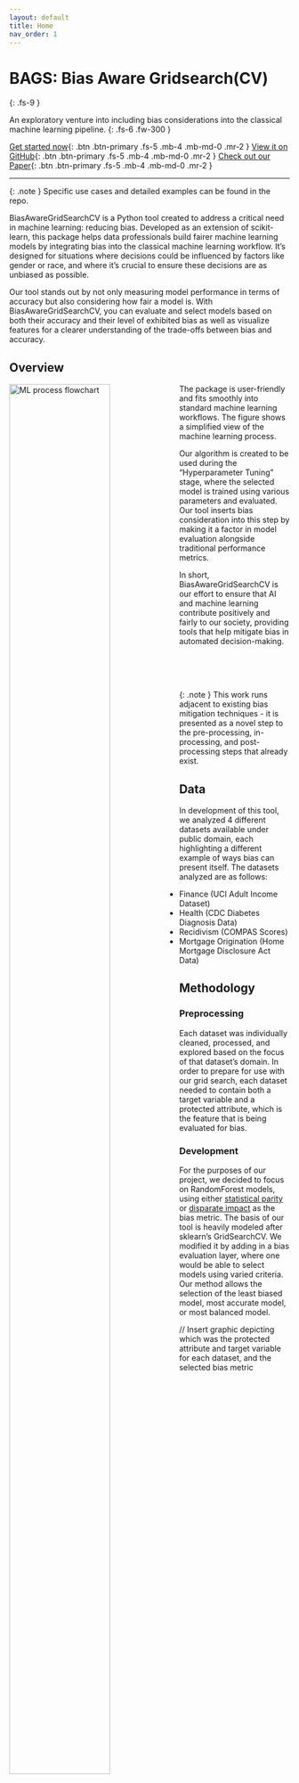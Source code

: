 ```yaml
---
layout: default
title: Home
nav_order: 1
---
```


# BAGS: Bias Aware Gridsearch(CV)
{: .fs-9 }

An exploratory venture into including bias considerations into the classical machine learning pipeline.
{: .fs-6 .fw-300 }

[Get started now][getting started]{: .btn .btn-primary .fs-5 .mb-4 .mb-md-0 .mr-2 }
[View it on GitHub][bags repo]{: .btn .btn-primary .fs-5 .mb-4 .mb-md-0 .mr-2 }
[Check out our Paper][bags paper]{: .btn .btn-primary .fs-5 .mb-4 .mb-md-0 .mr-2 }

---

{: .note } 
Specific use cases and detailed examples can be found in the repo.


BiasAwareGridSearchCV is a Python tool created to address a critical need in machine learning: reducing bias. Developed as an extension of scikit-learn, this package helps data professionals build fairer machine learning models by integrating bias into the classical machine learning workflow. It’s designed for situations where decisions could be influenced by factors like gender or race, and where it’s crucial to ensure these decisions are as unbiased as possible.

Our tool stands out by not only measuring model performance in terms of accuracy but also considering how fair a model is. With BiasAwareGridSearchCV, you can evaluate and select models based on both their accuracy and their level of exhibited bias as well as visualize features for a clearer understanding of the trade-offs between bias and accuracy.

## Overview

<img align="left" src="../assets/images/ml_flowchart.png" alt="ML process flowchart" width="60%" height="80%">

The package is user-friendly and fits smoothly into standard machine learning workflows. The figure shows a simplified view of the machine learning process. 

Our algorithm is created to be used during the “Hyperparameter Tuning” stage, where the selected model is trained using various parameters and evaluated. Our tool inserts bias consideration into this step by making it a factor in model evaluation alongside traditional performance metrics.

In short, BiasAwareGridSearchCV is our effort to ensure that AI and machine learning contribute positively and fairly to our society, providing tools that help mitigate bias in automated decision-making.


<br>
<br>
<br>

{: .note } 
This work runs adjacent to existing bias mitigation techniques - it is presented as a novel step to the pre-processing, in-processing, and post-processing steps that already exist.

## Data

In development of this tool, we analyzed 4 different datasets available under public domain, each highlighting a different example of ways bias can present itself. The datasets analyzed are as follows:
  - Finance (UCI Adult Income Dataset)
  - Health (CDC Diabetes Diagnosis Data)
  - Recidivism (COMPAS Scores)
  - Mortgage Origination (Home Mortgage Disclosure Act Data)

## Methodology
### Preprocessing
Each dataset was individually cleaned, processed, and explored based on the focus of that dataset’s domain. In order to prepare for use with our grid search, each dataset needed to contain both a target variable and a protected attribute, which is the feature that is being evaluated for bias. 

### Development
For the purposes of our project, we decided to focus on RandomForest models, using either [statistical parity](https://474benchen.github.io/bias_aware_gridsearchCV/documentation/bias_functions/statistical_parity) or [disparate impact](https://474benchen.github.io/bias_aware_gridsearchCV/documentation/bias_functions/disparate_impact) as the bias metric. The basis of our tool is heavily modeled after sklearn’s GridSearchCV. We modified it by adding in a bias evaluation layer, where one would be able to select models using varied criteria. Our method allows the selection of the least biased model, most accurate model, or most balanced model. 

// Insert graphic depicting which was the protected attribute and target variable for each dataset, and the selected bias metric


[bags repo]: https://github.com/474benchen/bias_aware_gridsearchCV/tree/main
[bags paper]: https://www.google.com/
[getting started]: https://474benchen.github.io/bias_aware_gridsearchCV/getting_started/
